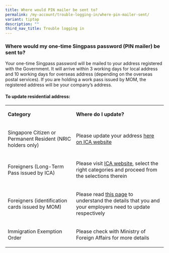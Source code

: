 ```yaml
---
title: Where would PIN mailer be sent to?
permalink: /my-account/trouble-logging-in/where-pin-mailer-sent/
variant: tiptap
description: ""
third_nav_title: Trouble logging in
---
```

<h3>Where would my one-time Singpass password (PIN mailer) be sent to?</h3>
<p>Your one-time Singpass password will be mailed to your address registered
with the Government. It will arrive within 3 working days for local address
and 10 working days for overseas address (depending on the overseas postal
services). If you are holding a work pass issued by MOM, the registered
address will be your company’s address.</p>
<h4>To update residential address:</h4>
<table>
<tbody>
<tr>
<td rowspan="1" colspan="1">
<p><strong>Category</strong>
</p>
</td>
<td rowspan="1" colspan="1">
<p><strong>Where do I update?</strong>
</p>
</td>
</tr>
<tr>
<td rowspan="1" colspan="1">
<p>Singapore Citizen or Permanent Resident&nbsp;(NRIC holders only)</p>
</td>
<td rowspan="1" colspan="1">
<p>Please update your address&nbsp;<a href="https://www.ica.gov.sg/documents/ic/update_residential_address" rel="noopener" target="_blank"><u>here on ICA website</u></a>
</p>
</td>
</tr>
<tr>
<td rowspan="1" colspan="1">
<p>Foreigners (Long-Term Pass&nbsp;issued by ICA)</p>
</td>
<td rowspan="1" colspan="1">
<p>Please visit&nbsp;<a href="https://www.ica.gov.sg/reside" rel="noopener" target="_blank"><u>ICA website</u></a>,
select the right categories and proceed from the selections therein</p>
</td>
</tr>
<tr>
<td rowspan="1" colspan="1">
<p>Foreigners (identification cards issued by MOM)</p>
</td>
<td rowspan="1" colspan="1">
<p>Please read&nbsp;<a href="https://www.mom.gov.sg/covid-19/advisory-work-pass-holders-update-address-mobile-number" rel="noopener" target="_blank"><u>this page</u></a> to
understand the details that you and your employers need to update respectively</p>
</td>
</tr>
<tr>
<td rowspan="1" colspan="1">
<p>Immigration Exemption Order</p>
</td>
<td rowspan="1" colspan="1">
<p>Please check with Ministry of Foreign Affairs for more details</p>
</td>
</tr>
</tbody>
</table>
<p></p>